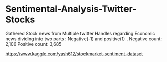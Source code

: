 # Sentimental-Analysis-Twitter-Stocks
Gathered Stock news from Multiple twitter Handles regarding Economic news dividing into two parts : 
Negative(-1) and positive(1) .
Negative count: 2,106 
Positive count: 3,685

https://www.kaggle.com/yash612/stockmarket-sentiment-dataset
